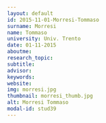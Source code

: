 ```yaml
---
layout: default 
id: 2015-11-01-Morresi-Tommaso
surname: Morresi
name: Tommaso
university: Univ. Trento
date: 01-11-2015
aboutme: 
research_topic: 
subtitle: 
advisor: 
keywords: 
website: 
img: morresi.jpg
thumbnail: morresi_thumb.jpg
alt: Morresi Tommaso
modal-id: stud39
---
```

